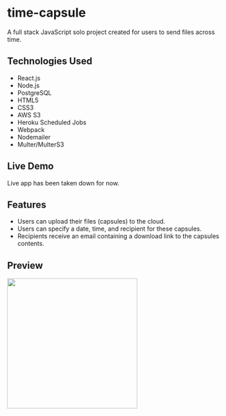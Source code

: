 # time-capsule

A full stack JavaScript solo project created for users to send files across time.

## Technologies Used
* React.js
* Node.js
* PostgreSQL
* HTML5
* CSS3
* AWS S3
* Heroku Scheduled Jobs
* Webpack
* Nodemailer
* Multer/MulterS3

## Live Demo
Live app has been taken down for now.

## Features
* Users can upload their files (capsules) to the cloud.
* Users can specify a date, time, and recipient for these capsules.
* Recipients receive an email containing a download link to the capsules contents.

## Preview
<img
 src="https://media.giphy.com/media/yDrXygE7O7EeV2XmRc/giphy.gif"
 width="300">
